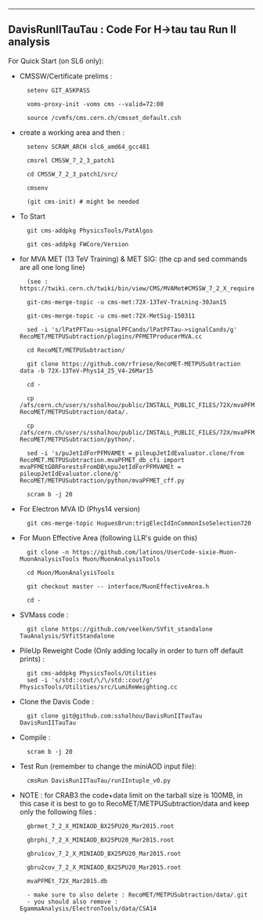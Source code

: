 ------------------
DavisRunIITauTau : Code For H->tau tau Run II analysis
------------------

For Quick Start (on SL6 only):

- CMSSW/Certificate prelims :

		setenv GIT_ASKPASS

		voms-proxy-init -voms cms --valid=72:00

		source /cvmfs/cms.cern.ch/cmsset_default.csh


- create a working area and then :

		setenv SCRAM_ARCH slc6_amd64_gcc481 

		cmsrel CMSSW_7_2_3_patch1

		cd CMSSW_7_2_3_patch1/src/

		cmsenv

		(git cms-init) # might be needed

- To Start 

		git cms-addpkg PhysicsTools/PatAlgos

		git cms-addpkg FWCore/Version



- for MVA MET (13 TeV Training) & MET SIG: (the cp and sed commands are all one long line)

		(see : https://twiki.cern.ch/twiki/bin/view/CMS/MVAMet#CMSSW_7_2_X_requires_slc6_MiniAO)

		git-cms-merge-topic -u cms-met:72X-13TeV-Training-30Jan15

		git-cms-merge-topic -u cms-met:72X-MetSig-150311

		sed -i 's/lPatPFTau->signalPFCands/lPatPFTau->signalCands/g' RecoMET/METPUSubtraction/plugins/PFMETProducerMVA.cc

		cd RecoMET/METPUSubtraction/

		git clone https://github.com/rfriese/RecoMET-METPUSubtraction data -b 72X-13TeV-Phys14_25_V4-26Mar15

		cd -

		cp /afs/cern.ch/user/s/sshalhou/public/INSTALL_PUBLIC_FILES/72X/mvaPFMEt_72X_Mar2015.db RecoMET/METPUSubtraction/data/.

		cp /afs/cern.ch/user/s/sshalhou/public/INSTALL_PUBLIC_FILES/72X/mvaPFMET_db_cfi.py RecoMET/METPUSubtraction/python/.

		sed -i 's/puJetIdForPFMVAMEt = pileupJetIdEvaluator.clone/from RecoMET.METPUSubtraction.mvaPFMET_db_cfi import mvaPFMEtGBRForestsFromDB\npuJetIdForPFMVAMEt = pileupJetIdEvaluator.clone/g' RecoMET/METPUSubtraction/python/mvaPFMET_cff.py

		scram b -j 20

- For Electron MVA ID (Phys14 version)

		git cms-merge-topic HuguesBrun:trigElecIdInCommonIsoSelection720


- For Muon Effective Area (following LLR's guide on this)

		git clone -n https://github.com/latinos/UserCode-sixie-Muon-MuonAnalysisTools Muon/MuonAnalysisTools 
		
		cd Muon/MuonAnalysisTools 
		
		git checkout master -- interface/MuonEffectiveArea.h 

		cd -


- SVMass code :

		git clone https://github.com/veelken/SVfit_standalone TauAnalysis/SVfitStandalone

- PileUp Reweight Code (Only adding locally in order to turn off default prints) :

		git cms-addpkg PhysicsTools/Utilities
		sed -i 's/std::cout/\/\/std::cout/g' PhysicsTools/Utilities/src/LumiReWeighting.cc

- Clone the Davis Code :

		git clone git@github.com:sshalhou/DavisRunIITauTau DavisRunIITauTau

- Compile : 

		scram b -j 20

- Test Run (remember to change the miniAOD input file):
		
		cmsRun DavisRunIITauTau/runIIntuple_v0.py

- NOTE : for CRAB3 the code+data limit on the tarball size is 100MB,
         in this case it is best to go to RecoMET/METPUSubtraction/data
         and keep only the following files :

		gbrmet_7_2_X_MINIAOD_BX25PU20_Mar2015.root
		
		gbrphi_7_2_X_MINIAOD_BX25PU20_Mar2015.root
		
		gbru1cov_7_2_X_MINIAOD_BX25PU20_Mar2015.root
		
		gbru2cov_7_2_X_MINIAOD_BX25PU20_Mar2015.root

		mvaPFMEt_72X_Mar2015.db
		
		- make sure to also delete : RecoMET/METPUSubtraction/data/.git
		- you should also remove : EgammaAnalysis/ElectronTools/data/CSA14

